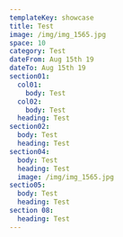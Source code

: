 ```yaml
---
templateKey: showcase
title: Test
image: /img/img_1565.jpg
space: 10
category: Test
dateFrom: Aug 15th 19
dateTo: Aug 15th 19
section01:
  col01:
    body: Test
  col02:
    body: Test
  heading: Test
section02:
  body: Test
  heading: Test
section04:
  body: Test
  heading: Test
  image: /img/img_1565.jpg
sectio05:
  body: Test
  heading: Test
section 08:
  heading: Test
---
```


